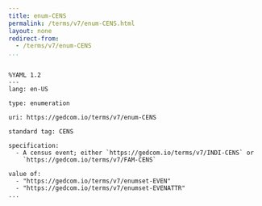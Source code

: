 ```yaml
---
title: enum-CENS
permalink: /terms/v7/enum-CENS.html
layout: none
redirect-from:
  - /terms/v7/enum-CENS
...
```


```

%YAML 1.2
---
lang: en-US

type: enumeration

uri: https://gedcom.io/terms/v7/enum-CENS

standard tag: CENS

specification:
  - A census event; either `https://gedcom.io/terms/v7/INDI-CENS` or
    `https://gedcom.io/terms/v7/FAM-CENS`

value of:
  - "https://gedcom.io/terms/v7/enumset-EVEN"
  - "https://gedcom.io/terms/v7/enumset-EVENATTR"
...

```
